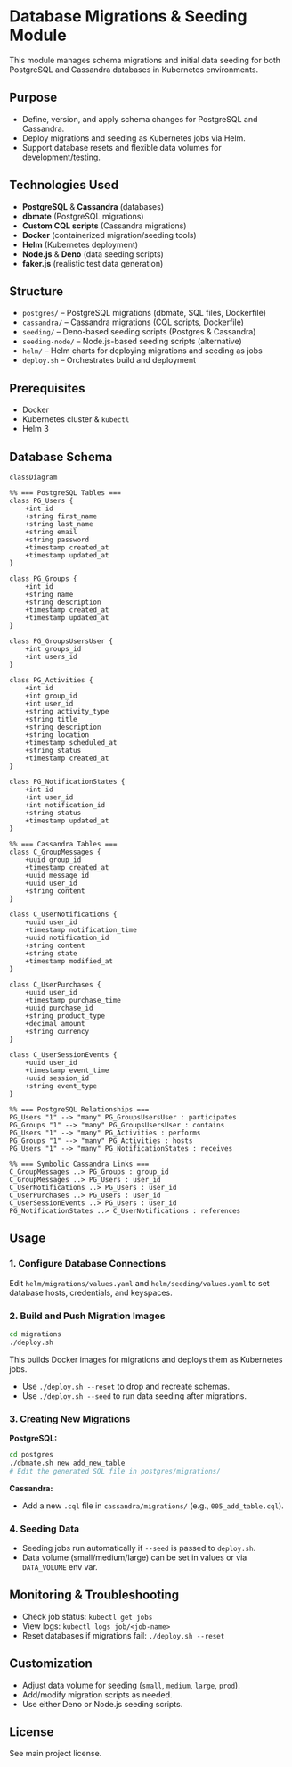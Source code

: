 # Database Migrations & Seeding Module

This module manages schema migrations and initial data seeding for both PostgreSQL and Cassandra databases in Kubernetes environments.

## Purpose

- Define, version, and apply schema changes for PostgreSQL and Cassandra.
- Deploy migrations and seeding as Kubernetes jobs via Helm.
- Support database resets and flexible data volumes for development/testing.

## Technologies Used

- **PostgreSQL** & **Cassandra** (databases)
- **dbmate** (PostgreSQL migrations)
- **Custom CQL scripts** (Cassandra migrations)
- **Docker** (containerized migration/seeding tools)
- **Helm** (Kubernetes deployment)
- **Node.js** & **Deno** (data seeding scripts)
- **faker.js** (realistic test data generation)

## Structure

- `postgres/` – PostgreSQL migrations (dbmate, SQL files, Dockerfile)
- `cassandra/` – Cassandra migrations (CQL scripts, Dockerfile)
- `seeding/` – Deno-based seeding scripts (Postgres & Cassandra)
- `seeding-node/` – Node.js-based seeding scripts (alternative)
- `helm/` – Helm charts for deploying migrations and seeding as jobs
- `deploy.sh` – Orchestrates build and deployment

## Prerequisites

- Docker
- Kubernetes cluster & `kubectl`
- Helm 3

## Database Schema

```mermaid
classDiagram

%% === PostgreSQL Tables ===
class PG_Users {
    +int id
    +string first_name
    +string last_name
    +string email
    +string password
    +timestamp created_at
    +timestamp updated_at
}

class PG_Groups {
    +int id
    +string name
    +string description
    +timestamp created_at
    +timestamp updated_at
}

class PG_GroupsUsersUser {
    +int groups_id
    +int users_id
}

class PG_Activities {
    +int id
    +int group_id
    +int user_id
    +string activity_type
    +string title
    +string description
    +string location
    +timestamp scheduled_at
    +string status
    +timestamp created_at
}

class PG_NotificationStates {
    +int id
    +int user_id
    +int notification_id
    +string status
    +timestamp updated_at
}

%% === Cassandra Tables ===
class C_GroupMessages {
    +uuid group_id
    +timestamp created_at
    +uuid message_id
    +uuid user_id
    +string content
}

class C_UserNotifications {
    +uuid user_id
    +timestamp notification_time
    +uuid notification_id
    +string content
    +string state
    +timestamp modified_at
}

class C_UserPurchases {
    +uuid user_id
    +timestamp purchase_time
    +uuid purchase_id
    +string product_type
    +decimal amount
    +string currency
}

class C_UserSessionEvents {
    +uuid user_id
    +timestamp event_time
    +uuid session_id
    +string event_type
}

%% === PostgreSQL Relationships ===
PG_Users "1" --> "many" PG_GroupsUsersUser : participates
PG_Groups "1" --> "many" PG_GroupsUsersUser : contains
PG_Users "1" --> "many" PG_Activities : performs
PG_Groups "1" --> "many" PG_Activities : hosts
PG_Users "1" --> "many" PG_NotificationStates : receives

%% === Symbolic Cassandra Links ===
C_GroupMessages ..> PG_Groups : group_id
C_GroupMessages ..> PG_Users : user_id
C_UserNotifications ..> PG_Users : user_id
C_UserPurchases ..> PG_Users : user_id
C_UserSessionEvents ..> PG_Users : user_id
PG_NotificationStates ..> C_UserNotifications : references
```

## Usage

### 1. Configure Database Connections

Edit `helm/migrations/values.yaml` and `helm/seeding/values.yaml` to set database hosts, credentials, and keyspaces.

### 2. Build and Push Migration Images

```sh
cd migrations
./deploy.sh
```
This builds Docker images for migrations and deploys them as Kubernetes jobs.

- Use `./deploy.sh --reset` to drop and recreate schemas.
- Use `./deploy.sh --seed` to run data seeding after migrations.

### 3. Creating New Migrations

**PostgreSQL:**
```sh
cd postgres
./dbmate.sh new add_new_table
# Edit the generated SQL file in postgres/migrations/
```

**Cassandra:**
- Add a new `.cql` file in `cassandra/migrations/` (e.g., `005_add_table.cql`).

### 4. Seeding Data

- Seeding jobs run automatically if `--seed` is passed to `deploy.sh`.
- Data volume (small/medium/large) can be set in values or via `DATA_VOLUME` env var.

## Monitoring & Troubleshooting

- Check job status:
  `kubectl get jobs`
- View logs:
  `kubectl logs job/<job-name>`
- Reset databases if migrations fail:
  `./deploy.sh --reset`

## Customization

- Adjust data volume for seeding (`small`, `medium`, `large`, `prod`).
- Add/modify migration scripts as needed.
- Use either Deno or Node.js seeding scripts.

## License

See main project license.
